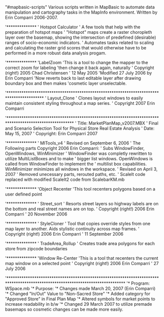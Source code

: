 "#mapbasic-scripts" 
Various scripts written in MapBasic to automate data manipulation and cartography tasks in 
the MapInfo environment. Written by Erin Comparri 2006-2007. 

'**************
' Hotspot Calculator 
' A few tools that help with the preparation of hotspot maps
' "Hotspot" maps create a raster choropleth layer over the basemap, showing the intersection of predefined (desirable) ranges of socio-economic indicators.
' Automates tasks related to scaling and calculating the raster grid scores that would otherwise have to be performed in a more robust data analysis progam.

'**************
'LabelZoom
'This is a tool to change the mapper to the correct zoom for labeling
'then change it back again, naturally
' Copyright (right!) 2005 Chad Christensen
' 12 May 2005
'Modified 27 July 2006 by Erin Comparri
'Now reverts back to last editable layer after drawing boundary box and then makes
'cosmetic layer unselectable.

'*****************************************************************************************
'  Layout_Clone
'  Clones layout windows to easily maintain consistent styling throughout a map series.
'  Copyright 2007 Erin Comparri

'*******************************************************************************************************
' Title: MarketPlanMap_v2007.MBX
' Final and Scenario Selection Tool for Physical Store Real Estate Analysis
' Date: May 15, 2007
' Copyright: Erin Comparri 2007

'**************
' MITools_v4
' Revised on September 6, 2006 
' The Following parts Copyright 2006 Erin Comparri:
' Subs WindowFinder, OpenWindows, WinMinimizer
' WindowFinder was completly rewritten to utilize MultiListBoxes and to make
' bigger list windows.  OpenWindows is called from WindowFinder to implement the
' multilist box capabilities.  WinMinimizer minimizes all windows in the workspace.
' Revised on April 3, 2007
' Removed unecessary parts, rerouted paths, etc.
' ScaleIt code replaced with modified ScaleIt2 code from ScalebarKM.mb 

'**************
'Object Recenter
'This tool recenters polygons based on a user defined point

'**************
' Street_sort
' Resorts street layers so highway labels are on the bottom and real street names are on top.
' Copyright (right!) 2006 Erin Comparri
' 20 November 2006

'**************
' StyleCloner 
' Tool that copies override styles from one map layer to another. Aids stylistic continuity across map frames.
' Copyright (right!) 2006 Erin Comparri
' 11 September 2006

'**************
' TradeArea_Rollup
' Creates trade area polygons for each store from zipcode boundaries

'**************
'Window Re-Center
'This is a tool that recenters the current map window on a selected point
' Copyright (right!) 2006 Erin Comparri
' 27 July 2006

'*******************************************************************************************************************************
'*  Program: WSpace.mb
'*  Purpose:
'*  Changes made March 20, 2007 (Erin Comparri)
'*  Changed "In/Out" Value to "Non-Sacred Store"
'*  Added category for "Approved Store" in Final Plan Map
'*  Altered symbols for market points to increase readability in b/w 
'*  Changed 29 March 2007 to utilize premade basemaps so cosmetic changes can be made more easily.

